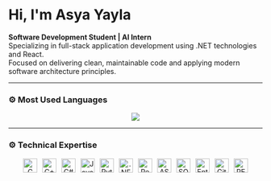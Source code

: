 #  Hi, I'm Asya Yayla

**Software Development Student | AI Intern**  
Specializing in full-stack application development using .NET technologies and React.  
Focused on delivering clean, maintainable code and applying modern software architecture principles.

---

### ⚙️ Most Used Languages

<p align="center">
  <img src="https://github-readme-stats.vercel.app/api/top-langs/?username=asyayla&layout=compact&theme=github_dark&hide_border=true" />
</p>

---

### ⚙️ Technical Expertise

<p align="center" style="display:flex; justify-content:center; flex-wrap:wrap; gap:10px;">
  <!-- Languages -->
  <img src="https://cdn.jsdelivr.net/gh/devicons/devicon/icons/c/c-original.svg" width="28" height="28" title="C" /> 
  <img src="https://cdn.jsdelivr.net/gh/devicons/devicon/icons/cplusplus/cplusplus-original.svg" width="28" height="28" title="C++" /> 
  <img src="https://cdn.jsdelivr.net/gh/devicons/devicon/icons/csharp/csharp-original.svg" width="28" height="28" title="C#" /> 
  <img src="https://cdn.jsdelivr.net/gh/devicons/devicon/icons/java/java-original.svg" width="28" height="28" title="Java" /> 
  <img src="https://cdn.jsdelivr.net/gh/devicons/devicon/icons/python/python-original.svg" width="28" height="28" title="Python" /> 

  <!-- Frameworks & Libraries -->
  <img src="https://cdn.jsdelivr.net/gh/devicons/devicon/icons/dot-net/dot-net-original.svg" width="28" height="28" title=".NET" /> 
  <img src="https://cdn.jsdelivr.net/gh/devicons/devicon/icons/react/react-original.svg" width="28" height="28" title="React" /> 
  <img src="https://cdn.jsdelivr.net/gh/devicons/devicon/icons/aspdotnet/aspdotnet-original.svg" width="28" height="28" title="ASP.NET Core" />

  <!-- Databases & Tools -->
  <img src="https://cdn.jsdelivr.net/gh/devicons/devicon/icons/microsoftsqlserver/microsoftsqlserver-plain.svg" width="28" height="28" title="SQL Server" /> 
  <img src="https://cdn.jsdelivr.net/gh/devicons/devicon/icons/efcore/efcore-original.svg" width="28" height="28" title="Entity Framework Core" /> 
  <img src="https://cdn.jsdelivr.net/gh/devicons/devicon/icons/git/git-original.svg" width="28" height="28" title="Git" /> 
  <img src="https://cdn.jsdelivr.net/gh/devicons/devicon/icons/swagger/swagger-original.svg" width="28" height="28" title="REST APIs" /> 
</p>
